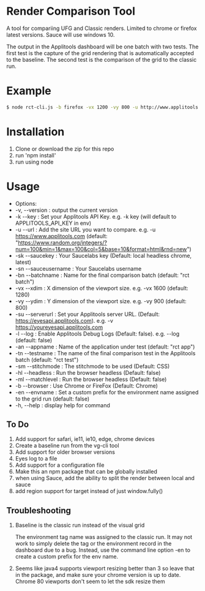 # Render Comparison Tool

A tool for compariing UFG and Classic renders.
Limited to chrome or firefox latest versions. Sauce will use windows 10.

The output in the Applitools dashboard will be one batch with two tests. The first test is the capture
of the grid rendering that is automatically accepted to the baseline. The second test is the comparison of the grid to the classic run.

# Example

```sh
$ node rct-cli.js -b firefox -vx 1200 -vy 800 -u http://www.applitools.com -ml Layout -bn 'rct cli example'
```

# Installation

1) Clone or download the zip for this repo
2) run 'npm install'
3) run using node

# Usage
- Options:
-  -v, --version        : output the current version
-  -k --key             : Set your Applitools API Key. e.g. -k key (will default to APPLITOOLS_API_KEY in env)
-  -u --url             : Add the site URL you want to compare. e.g. -u https://www.applitools.com (default:
                                 "https://www.random.org/integers/?num=100&min=1&max=100&col=5&base=10&format=html&rnd=new")
 - -sk --saucekey       : Your Saucelabs key (Default: local headless chrome, latest)
 - -sn --sauceusername  : Your Saucelabs username
 - -bn --batchname      : Name for the final comparison batch (default: "rct batch")
 - -vx --xdim           : X dimension of the viewport size. e.g. -vx 1600 (default: 1280)
 - -vy --ydim           : Y dimension of the viewport size. e.g. -vy 900 (default: 800)
 - -su  --serverurl     : Set your Applitools  server URL. (Default: https://eyesapi.applitools.com). e.g. -v https://youreyesapi.applitools.com 
 - -l --log             : Enable Applitools Debug Logs (Default: false). e.g. --log (default: false)
 - -an --appname        : Name of the application under test (default: "rct app")
 - -tn --testname       : The name of the final comparison test in the Applitools batch (default: "rct test")
 - -sm --stitchmode     : The stitchmode to be used (Default: CSS) 
 - -hl --headless       : Run the browser headless (Default: false) 
 - -ml --matchlevel     : Run the browser headless (Default: false) 
 - -b --browser         : Use Chrome or FireFox (Default: Chrome)
 - -en --envname        : Set a custom prefix for the environment name assigned to the grid run (default: false)
 - -h, --help           : display help for command


## To Do
1) Add support for safari, ie11, ie10, edge, chrome devices
2) Create a baseline run from the vg-cli tool
2) Add support for older browser versions
3) Eyes log to a file
4) Add support for a configuration file
5) Make this an npm package that can be globally installed
6) when using Sauce, add the ability to split the render between local and sauce
7) add region support for target instead of just window.fully()

## Troubleshooting

1) Baseline is the classic run instead of the visual grid

   The environment tag name was assigned to the classic run. It may not work to simply delete the tag or the environment record in the dashboard due to a bug. Instead, use the command line option -en to create a custom prefix for the env name.

2) Seems like java4 supports viewport resizing better than 3 so leave that in the package, and make sure your chrome version is up to date. Chrome 80 viewports don't seem to let the sdk resize them
